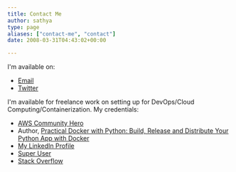 ```yaml
---
title: Contact Me
author: sathya
type: page
aliases: ["contact-me", "contact"]
date: 2008-03-31T04:43:02+00:00

---
```

I'm available on:

  * [Email](mailto:contact@sathyasays.com)
  * [Twitter](https://www.twitter.com/sathyabhat/)

I'm available for freelance work on setting up  for DevOps/Cloud Computing/Containerization. My credentials:

  * [AWS Community Hero](https://aws.amazon.com/developer/community/heroes/sathyajith-bhat/)
  * Author, [Practical Docker with Python: Build, Release and Distribute Your Python App with Docker](https://u.sbhat.me/practical-docker-book)
  * [My LinkedIn Profile](https://www.linkedin.com/in/sathyabhat)
  * [Super User](https://superuser.com/users/4377/sathya)
  * [Stack Overflow](https://stackoverflow.com/users/92837/sathya)
  

